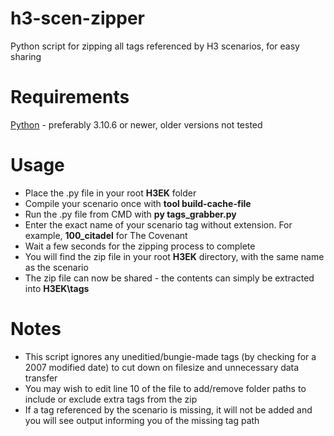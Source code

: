 # h3-scen-zipper
Python script for zipping all tags referenced by H3 scenarios, for easy sharing

# Requirements
[Python](https://www.python.org/) - preferably 3.10.6 or newer, older versions not tested

# Usage
* Place the .py file in your root **H3EK** folder
* Compile your scenario once with **tool build-cache-file**
* Run the .py file from CMD with **py tags_grabber.py**
* Enter the exact name of your scenario tag without extension. For example, **100_citadel** for The Covenant
* Wait a few seconds for the zipping process to complete
* You will find the zip file in your root **H3EK** directory, with the same name as the scenario
* The zip file can now be shared - the contents can simply be extracted into **H3EK\tags**

# Notes
* This script ignores any uneditied/bungie-made tags (by checking for a 2007 modified date) to cut down on filesize and unnecessary data transfer
* You may wish to edit line 10 of the file to add/remove folder paths to include or exclude extra tags from the zip
* If a tag referenced by the scenario is missing, it will not be added and you will see output informing you of the missing tag path